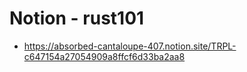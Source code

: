 # Notion - rust101
- https://absorbed-cantaloupe-407.notion.site/TRPL-c647154a27054909a8ffcf6d33ba2aa8
